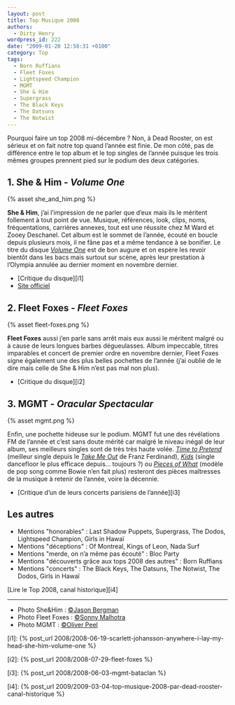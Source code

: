 ```yaml
---
layout: post
title: Top Musique 2008
authors:
  - Dirty Henry
wordpress_id: 222
date: "2009-01-20 12:58:31 +0100"
category: Top
tags:
  - Born Ruffians
  - Fleet Foxes
  - Lightspeed Champion
  - MGMT
  - She & Him
  - Supergrass
  - The Black Keys
  - The Datsuns
  - The Notwist
---
```


Pourquoi faire un top 2008 mi-décembre ? Non, à Dead Rooster, on est sérieux et
on fait notre top quand l’année est finie. De mon côté, pas de différence entre
le top album et le top singles de l’année puisque les trois mêmes groupes
prennent pied sur le podium des deux catégories.

## 1. She & Him - _Volume One_

{% asset she_and_him.png %}

**She & Him**, j’ai l’impression de ne parler que d’eux mais ils le méritent
follement à tout point de vue. Musique, références, look, clips, noms,
fréquentations, carrières annexes, tout est une réussite chez M Ward et Zooey
Deschanel. Cet album est le sommet de l’année, écouté en boucle depuis plusieurs
mois, il ne fâne pas et a même tendance à se bonifier. Le titre du disque
[_Volume One_][v1] est de bon augure et on espère les revoir bientôt dans les
bacs mais surtout sur scène, après leur prestation à l’Olympia annulée au
dernier moment en novembre dernier.

- [Critique du disque][i1]
- [Site officiel](https://sheandhim.com)

## 2. Fleet Foxes - _Fleet Foxes_

{% asset fleet-foxes.png %}

**Fleet Foxes** aussi j’en parle sans arrêt mais eux aussi le méritent malgré ou
à cause de leurs longues barbes dégueulasses. Album impeccable, titres
imparables et concert de premier ordre en novembre dernier, Fleet Foxes signe
également une des plus belles pochettes de l’année (j’ai oublié de le dire mais
celle de She & Him n’est pas mal non plus).

- [Critique du disque][i2]

## 3. MGMT - _Oracular Spectacular_

{% asset mgmt.png %}

Enfin, une pochette hideuse sur le podium. MGMT fut une des révélations FM de
l’année et c’est sans doute mérité car malgré le niveau inégal de leur album,
ses meilleurs singles sont de très très haute volée. [_Time to Pretend_][ttp]
(meilleur single depuis le [_Take Me Out_][tmo] de Franz Ferdinand), [_Kids_][k]
(single dancefloor le plus efficace depuis… toujours ?) ou [_Pieces of
What_][pow] (modèle de pop song comme Bowie n’en fait plus) resteront des pièces
maîtresses de la musique à retenir de l’année, voire la décennie.

- [Critique d’un de leurs concerts parisiens de l’année][i3]

## Les autres

- Mentions "honorables" : Last Shadow Puppets, Supergrass, The Dodos, Lightspeed
  Champion, Girls in Hawaï
- Mentions "déceptions" : Of Montreal, Kings of Leon, Nada Surf
- Mentions "merde, on n’a même pas écouté" : Bloc Party
- Mentions "découverts grâce aux tops 2008 des autres" : Born Ruffians
- Mentions "concerts" : The Black Keys, The Datsuns, The Notwist, The Dodos,
  Girls in Hawaï

[Lire le Top 2008, canal historique][i4]

---

- Photo She&Him : [©Jason Bergman](https://www.flickr.com/photos/jberg/)
- Photo Fleet Foxes : [©Sonny Malhotra](https://www.flickr.com/photos/sonny6/)
- Photo MGMT : [©Oliver Peel](https://www.flickr.com/photos/oliverpeel/)

[i1]:
{% post_url 2008/2008-06-19-scarlett-johansson-anywhere-i-lay-my-head-she-him-volume-one %}

[i2]: {% post_url 2008/2008-07-29-fleet-foxes %}

[i3]: {% post_url 2008/2008-06-03-mgmt-bataclan %}

[i4]:
{% post_url 2009/2009-03-04-top-musique-2008-par-dead-rooster-canal-historique %}

[v1]: https://album.link/fr/i/315251745
[ttp]: https://song.link/fr/i/272152245
[tmo]: https://song.link/fr/i/315844084
[k]: https://song.link/fr/i/264720124
[pow]: https://song.link/fr/i/264720159
